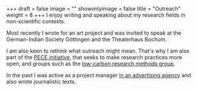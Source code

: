 +++
draft = false
image = ""
showonlyimage = false
title = "Outreach"
weight = 8
+++
I enjoy writing and speaking about my research fields in non-scientific contexts.
<!--more-->
Most recently I wrote for an art project and was invited to speak at the German-Indian Society Göttingen and the Theaterhaus Bochum.

I am also keen to rethink what outreach might mean. That's why I am also part of the [PECE initiative](https://disaster-sts-network.org/), that seeks to make research practices more open, and groups such as the [low-carbon research methods group](http://lowcarbonmethods.com/).

In the past I was active as a project manager [in an advertising agency](https://goldenezwanziger.de/) and also wrote journalistic texts.
